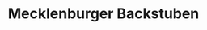 ---
title: "Mecklenburger Backstuben"
url: /rostock/mecklenburger-backstuben-doberaner-strasse/
shop: Bäckerei
---